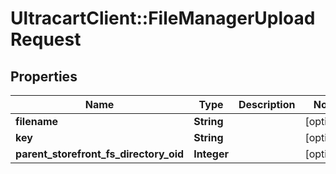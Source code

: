 # UltracartClient::FileManagerUploadRequest

## Properties
Name | Type | Description | Notes
------------ | ------------- | ------------- | -------------
**filename** | **String** |  | [optional] 
**key** | **String** |  | [optional] 
**parent_storefront_fs_directory_oid** | **Integer** |  | [optional] 


